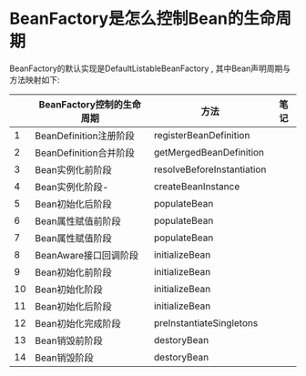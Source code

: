 # BeanFactory是怎么控制Bean的生命周期

BeanFactory的默认实现是DefaultListableBeanFactory , 其中Bean声明周期与方法映射如下:

|      | BeanFactory控制的生命周期 | 方法                       | 笔记 |
| ---- | ------------------------- | -------------------------- | ---- |
| 1    | BeanDefinition注册阶段    | registerBeanDefinition     |      |
| 2    | BeanDefinition合并阶段    | getMergedBeanDefinition    |      |
| 3    | Bean实例化前阶段          | resolveBeforeInstantiation |      |
| 4    | Bean实例化阶段-           | createBeanInstance         |      |
| 5    | Bean初始化后阶段          | populateBean               |      |
| 6    | Bean属性赋值前阶段        | populateBean               |      |
| 7    | Bean属性赋值阶段          | populateBean               |      |
| 8    | BeanAware接口回调阶段     | initializeBean             |      |
| 9    | Bean初始化前阶段          | initializeBean             |      |
| 10   | Bean初始化阶段            | initializeBean             |      |
| 11   | Bean初始化后阶段          | initializeBean             |      |
| 12   | Bean初始化完成阶段        | preInstantiateSingletons   |      |
| 13   | Bean销毁前阶段            | destoryBean                |      |
| 14   | Bean销毁阶段              | destoryBean                |      |